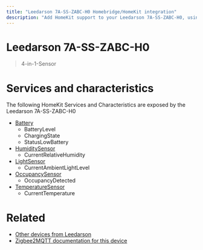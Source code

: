 ```yaml
---
title: "Leedarson 7A-SS-ZABC-H0 Homebridge/HomeKit integration"
description: "Add HomeKit support to your Leedarson 7A-SS-ZABC-H0, using Homebridge, Zigbee2MQTT and homebridge-z2m."
---
```

<!---
This file has been GENERATED using src/docgen/docgen.ts
DO NOT EDIT THIS FILE MANUALLY!
-->
# Leedarson 7A-SS-ZABC-H0
> 4-in-1-Sensor


# Services and characteristics
The following HomeKit Services and Characteristics are exposed by
the Leedarson 7A-SS-ZABC-H0

* [Battery](../../battery.md)
  * BatteryLevel
  * ChargingState
  * StatusLowBattery
* [HumiditySensor](../../sensors.md)
  * CurrentRelativeHumidity
* [LightSensor](../../sensors.md)
  * CurrentAmbientLightLevel
* [OccupancySensor](../../sensors.md)
  * OccupancyDetected
* [TemperatureSensor](../../sensors.md)
  * CurrentTemperature


# Related
* [Other devices from Leedarson](../index.md#leedarson)
* [Zigbee2MQTT documentation for this device](https://www.zigbee2mqtt.io/devices/7A-SS-ZABC-H0.html)